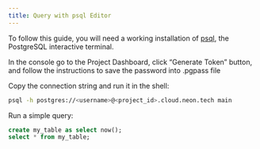 ```yaml
---
title: Query with psql Editor
---
```


To follow this guide, you will need a working installation of [psql](https://www.postgresql.org/download/), the PostgreSQL interactive terminal.

In the console go to the Project Dashboard, click “Generate Token” button, and follow the instructions to save the password into .pgpass file

Copy the connection string and run it in the shell:

```bash
psql -h postgres://<username>@<project_id>.cloud.neon.tech main
```

Run a simple query:

```sql
create my_table as select now();
select * from my_table;
```
